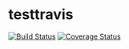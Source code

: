 # testtravis

[![Build Status](https://travis-ci.org/moratori/testtravis.svg?branch=master)](https://travis-ci.org/moratori/testtravis)
[![Coverage Status](https://coveralls.io/repos/moratori/testtravis/badge.svg)](https://coveralls.io/r/moratori/testtravis)
